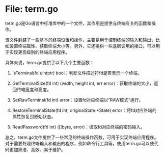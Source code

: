 # File: term.go

term.go是Go语言中标准库中的一个文件，其作用是提供与终端有关的函数和操作。

该文件封装了一些基本的终端设置和操作，主要是用于控制终端的输入和输出，比如设置终端属性、获取终端大小等。另外，它还提供一些底层调用的接口，可以用于实现更高级别的终端应用程序。

具体来说，term.go提供了以下几个主要函数：

1. IsTerminal(fd uintptr) bool：判断文件描述符fd是否表示一个终端。

2. GetTerminalSize(fd int) (width, height int, err error)：获取终端的大小，返回终端宽度和高度。

3. SetRawTerminal(fd int) error：设置fd对应终端以“RAW模式”运行。

4. RestoreTerminalState(fd int, originalState *State) error：将fd对应终端的属性恢复到原始状态。

5. ReadPassword(fd int) ([]byte, error)：读取fd对应终端的密码输入。

总之，term.go文件提供了一些常见的终端操作函数，可用于实现终端应用程序。对于需要处理终端输入和输出的程序，例如命令行工具等，使用term.go可以使代码更加简洁、高效、易于维护。


